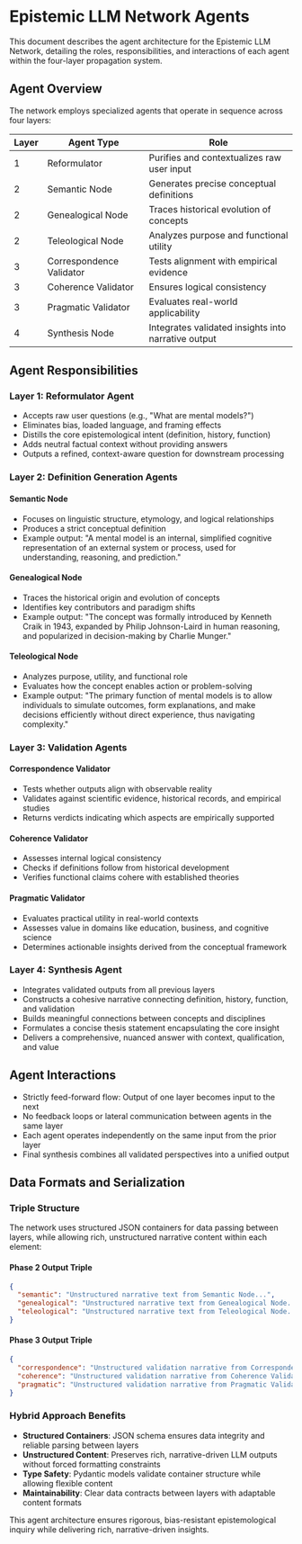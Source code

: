 # Epistemic LLM Network Agents

This document describes the agent architecture for the Epistemic LLM Network, detailing the roles, responsibilities, and interactions of each agent within the four-layer propagation system.

## Agent Overview

The network employs specialized agents that operate in sequence across four layers:

| Layer | Agent Type | Role |
|-------|------------|------|
| 1 | Reformulator | Purifies and contextualizes raw user input |
| 2 | Semantic Node | Generates precise conceptual definitions |
| 2 | Genealogical Node | Traces historical evolution of concepts |
| 2 | Teleological Node | Analyzes purpose and functional utility |
| 3 | Correspondence Validator | Tests alignment with empirical evidence |
| 3 | Coherence Validator | Ensures logical consistency |
| 3 | Pragmatic Validator | Evaluates real-world applicability |
| 4 | Synthesis Node | Integrates validated insights into narrative output |

## Agent Responsibilities

### Layer 1: Reformulator Agent

- Accepts raw user questions (e.g., "What are mental models?")
- Eliminates bias, loaded language, and framing effects
- Distills the core epistemological intent (definition, history, function)
- Adds neutral factual context without providing answers
- Outputs a refined, context-aware question for downstream processing

### Layer 2: Definition Generation Agents

#### Semantic Node

- Focuses on linguistic structure, etymology, and logical relationships
- Produces a strict conceptual definition
- Example output: "A mental model is an internal, simplified cognitive representation of an external system or process, used for understanding, reasoning, and prediction."

#### Genealogical Node

- Traces the historical origin and evolution of concepts
- Identifies key contributors and paradigm shifts
- Example output: "The concept was formally introduced by Kenneth Craik in 1943, expanded by Philip Johnson-Laird in human reasoning, and popularized in decision-making by Charlie Munger."

#### Teleological Node

- Analyzes purpose, utility, and functional role
- Evaluates how the concept enables action or problem-solving
- Example output: "The primary function of mental models is to allow individuals to simulate outcomes, form explanations, and make decisions efficiently without direct experience, thus navigating complexity."

### Layer 3: Validation Agents

#### Correspondence Validator

- Tests whether outputs align with observable reality
- Validates against scientific evidence, historical records, and empirical studies
- Returns verdicts indicating which aspects are empirically supported

#### Coherence Validator

- Assesses internal logical consistency
- Checks if definitions follow from historical development
- Verifies functional claims cohere with established theories

#### Pragmatic Validator

- Evaluates practical utility in real-world contexts
- Assesses value in domains like education, business, and cognitive science
- Determines actionable insights derived from the conceptual framework

### Layer 4: Synthesis Agent

- Integrates validated outputs from all previous layers
- Constructs a cohesive narrative connecting definition, history, function, and validation
- Builds meaningful connections between concepts and disciplines
- Formulates a concise thesis statement encapsulating the core insight
- Delivers a comprehensive, nuanced answer with context, qualification, and value

## Agent Interactions

- Strictly feed-forward flow: Output of one layer becomes input to the next
- No feedback loops or lateral communication between agents in the same layer
- Each agent operates independently on the same input from the prior layer
- Final synthesis combines all validated perspectives into a unified output

## Data Formats and Serialization

### Triple Structure

The network uses structured JSON containers for data passing between layers, while allowing rich, unstructured narrative content within each element:

#### Phase 2 Output Triple

```json
{
  "semantic": "Unstructured narrative text from Semantic Node...",
  "genealogical": "Unstructured narrative text from Genealogical Node...",
  "teleological": "Unstructured narrative text from Teleological Node..."
}
```

#### Phase 3 Output Triple

```json
{
  "correspondence": "Unstructured validation narrative from Correspondence Validator...",
  "coherence": "Unstructured validation narrative from Coherence Validator...",
  "pragmatic": "Unstructured validation narrative from Pragmatic Validator..."
}
```

### Hybrid Approach Benefits

- **Structured Containers**: JSON schema ensures data integrity and reliable parsing between layers
- **Unstructured Content**: Preserves rich, narrative-driven LLM outputs without forced formatting constraints
- **Type Safety**: Pydantic models validate container structure while allowing flexible content
- **Maintainability**: Clear data contracts between layers with adaptable content formats

This agent architecture ensures rigorous, bias-resistant epistemological inquiry while delivering rich, narrative-driven insights.
